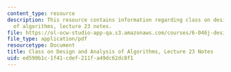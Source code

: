 ```yaml
---
content_type: resource
description: This resource contains information regarding class on design and analysis
  of algorithms, lecture 23 notes.
file: https://ol-ocw-studio-app-qa.s3.amazonaws.com/courses/6-046j-design-and-analysis-of-algorithms-spring-2015/ed590b1c1f41cdef211fa49dc62dc8f1_MIT6_046JS15_lec23.pdf
file_type: application/pdf
resourcetype: Document
title: Class on Design and Analysis of Algorithms, Lecture 23 Notes
uid: ed590b1c-1f41-cdef-211f-a49dc62dc8f1
---
```

